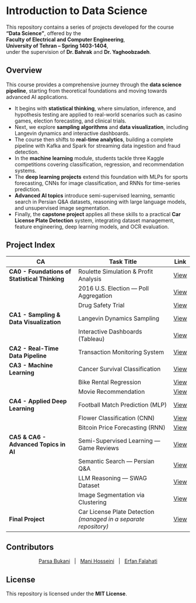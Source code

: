 ﻿
# Introduction to Data Science

This repository contains a series of projects developed for the course  
**“Data Science”**, offered by the  
**Faculty of Electrical and Computer Engineering**,  
**University of Tehran – Spring 1403-1404**,  
under the supervision of **Dr. Bahrak** and **Dr. Yaghoobzadeh**.

## Overview

This course provides a comprehensive journey through the **data science pipeline**, starting from theoretical foundations and moving towards advanced AI applications.  

- It begins with **statistical thinking**, where simulation, inference, and hypothesis testing are applied to real-world scenarios such as casino games, election forecasting, and clinical trials.  
- Next, we explore **sampling algorithms** and **data visualization**, including Langevin dynamics and interactive dashboards.  
- The course then shifts to **real-time analytics**, building a complete pipeline with Kafka and Spark for streaming data ingestion and fraud detection.  
- In the **machine learning** module, students tackle three Kaggle competitions covering classification, regression, and recommendation systems.  
- The **deep learning projects** extend this foundation with MLPs for sports forecasting, CNNs for image classification, and RNNs for time-series prediction.  
- **Advanced AI topics** introduce semi-supervised learning, semantic search in Persian Q&A datasets, reasoning with large language models, and unsupervised image segmentation.  
- Finally, the **capstone project** applies all these skills to a practical **Car License Plate Detection** system, integrating dataset management, feature engineering, deep learning models, and OCR evaluation.  


## Project Index

| CA | Task Title | Link |
|----|---------------|------|
| **CA0 - Foundations of Statistical Thinking** | Roulette Simulation & Profit Analysis | [View](https://github.com/erfan-f/DataScience-Course/tree/main/Foundations%20of%20Statistical%20Thinking/Roulette%20Simulation%20%26%20Profit%20Analysis) |
|       | 2016 U.S. Election — Poll Aggregation | [View](https://github.com/erfan-f/DataScience-Course/tree/main/Foundations%20of%20Statistical%20Thinking/2016%20US%20Election%20Prediction) |
|       | Drug Safety Trial  | [View](https://github.com/erfan-f/DataScience-Course/tree/main/Foundations%20of%20Statistical%20Thinking/Drug%20Safety%20Trial) |
| **CA1 - Sampling & Data Visualization** | Langevin Dynamics Sampling | [View](https://github.com/erfan-f/DataScience-Course/tree/main/Sampling%20%26%20Data%20Visualization/Langevin%20Dynamics%20Sampling) |
|       | Interactive Dashboards (Tableau) | [View](https://github.com/erfan-f/DataScience-Course/tree/main/Sampling%20%26%20Data%20Visualization/Airbnb%20Data%20Storytelling%20with%20Tableau) |
| **CA2 - Real-Time Data Pipeline** | Transaction Monitoring System | [View](https://github.com/erfan-f/DataScience-Course/tree/main/Real-Time%20Data%20Pipeline) |
| **CA3 - Machine Learning** | Cancer Survival Classification | [View](https://github.com/erfan-f/DataScience-Course/tree/main/Machine%20Learning/Cancer%20Survival%20Classification) |
|       | Bike Rental Regression | [View](https://github.com/erfan-f/DataScience-Course/tree/main/Machine%20Learning/Bike%20Rental%20Regression) |
|       | Movie Recommendation | [View](https://github.com/erfan-f/DataScience-Course/tree/main/Machine%20Learning/Movie%20Recommendation%20System) |
| **CA4 - Applied Deep Learning** | Football Match Prediction (MLP) | [View](https://github.com/erfan-f/DataScience-Course/tree/main/Applied%20Deep%20Learning/Football%20Match%20Outcome%20Prediction) |
|       | Flower Classification (CNN) | [View](https://github.com/erfan-f/DataScience-Course/tree/main/Applied%20Deep%20Learning/Flower%20Classification%20with%20CNNs) |
|       | Bitcoin Price Forecasting (RNN) | [View](https://github.com/erfan-f/DataScience-Course/tree/main/Applied%20Deep%20Learning/Bitcoin%20Price%20Forecasting%20with%20RNNs) |
| **CA5 & CA6 - Advanced Topics in AI** | Semi-Supervised Learning — Game Reviews | [View](https://github.com/erfan-f/DataScience-Course/tree/main/Advanced%20Topics%20in%20Artificial%20Intelligence/Video%20Game%20Review%20Score%20Prediction) |
|       | Semantic Search — Persian Q&A | [View](https://github.com/erfan-f/DataScience-Course/tree/main/Advanced%20Topics%20in%20Artificial%20Intelligence/Semantic%20Search%20on%20NiniSite) |
|       | LLM Reasoning — SWAG Dataset | [View](https://github.com/erfan-f/DataScience-Course/tree/main/Advanced%20Topics%20in%20Artificial%20Intelligence/LLM%20for%20Multiple-Choice%20Reasoning) |
|       | Image Segmentation via Clustering | [View](https://github.com/erfan-f/DataScience-Course/tree/main/Advanced%20Topics%20in%20Artificial%20Intelligence/Image%20Segmentation%20Using%20Clustering) |
| **Final Project** | Car License Plate Detection *(managed in a separate repository)* | [View](./Car%20License%20Plate%20Detection) |



## Contributors

<div align="center">
<a href="https://github.com/ParsaBukani">Parsa Bukani</a> &nbsp;&nbsp;|&nbsp;&nbsp;
<a href="https://github.com/manih1384">Mani Hosseini</a> &nbsp;&nbsp;|&nbsp;&nbsp;
<a href="https://github.com/erfan-f">Erfan Falahati</a>
</div>

## License

This repository is licensed under the **MIT License**.

